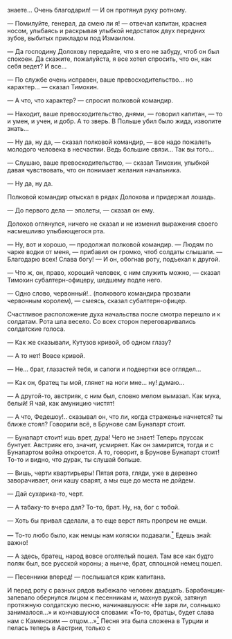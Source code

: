 знаете… Очень благодарил! — И он протянул руку ротному.

— Помилуйте, генерал, да смею ли я! — отвечал капитан, краснея носом, улыбаясь и раскрывая улыбкой недостаток двух передних зубов, выбитых прикладом под Измаилом.

— Да господину Долохову передайте, что я его не забуду, чтоб он был спокоен. Да скажите, пожалуйста, я все хотел спросить, что он, как себя ведет? И все…

— По службе очень исправен, ваше превосходительство… но карахтер… — сказал Тимохин.

— А что, что характер? — спросил полковой командир.

— Находит, ваше превосходительство, днями, — говорил капитан, — то и умен, и учен, и добр. А то зверь. В Польше убил было жида, изволите знать…

— Ну да, ну да, — сказал полковой командир, — все надо пожалеть молодого человека в несчастии. Ведь большие связи… Так вы того…

— Слушаю, ваше превосходительство, — сказал Тимохин, улыбкой давая чувствовать, что он понимает желания начальника.

— Ну да, ну да.

Полковой командир отыскал в рядах Долохова и придержал лошадь.

— До первого дела — эполеты, — сказал он ему.

Долохов оглянулся, ничего не сказал и не изменил выражения своего насмешливо улыбающегося рта.

— Ну, вот и хорошо, — продолжал полковой командир. — Людям по чарке водки от меня, — прибавил он громко, чтоб солдаты слышали. — Благодарю всех! Слава богу! — И он, обогнав роту, подъехал к другой.

— Что ж, он, право, хороший человек, с ним служить можно, — сказал Тимохин субалтерн-офицеру, шедшему подле него.

— Одно слово, червонный!.. (полкового командира прозвали червонным королем), — смеясь, сказал субалтерн-офицер.

Счастливое расположение духа начальства после смотра перешло и к солдатам. Рота шла весело. Со всех сторон переговаривались солдатские голоса.

— Как же сказывали, Кутузов кривой, об одном глазу?

— А то нет! Вовсе кривой.

— Не… брат, глазастей тебя, и сапоги и подвертки все оглядел…

— Как он, братец ты мой, глянет на ноги мне… ну! думаю…

— А другой-то, австрияк, с ним был, словно мелом вымазал. Как мука, белый! Я чай, как амуницию чистят!

— А что, Федешоу!.. сказывал он, что ли, когда страженье начнется? ты ближе стоял? Говорили всё, в Брунове сам Бунапарт стоит.

— Бунапарт стоит! ишь врет, дура! Чего не знает! Теперь пруссак бунтует. Австрияк его, значит, усмиряет. Как он замирится, тогда и с Бунапартом война откроется. А то, говорит, в Брунове Бунапарт стоит! То-то и видно, что дурак, ты слушай больше.

— Вишь, черти квартирьеры! Пятая рота, гляди, уже в деревню заворачивает, они кашу сварят, а мы еще до места не дойдем.

— Дай сухарика-то, черт.

— А табаку-то вчера дал? То-то, брат. Ну, на, бог с тобой.

— Хоть бы привал сделали, а то еще верст пять пропрем не емши.

— То-то любо было, как немцы нам коляски подавали.[<sup>\*</sup>](#c_83) Едешь знай: важно!

— А здесь, братец, народ вовсе оголтелый пошел. Там все как будто поляк был, все русской короны; а нынче, брат, сплошной немец пошел.

— Песенники вперед! — послышался крик капитана.

И перед роту с разных рядов выбежало человек двадцать. Барабанщик-запевало обернулся лицом к песенникам и, махнув рукой, затянул протяжную солдатскую песню, начинавшуюся: «Не заря ли, солнышко занималося…» и кончавшуюся словами: «То-то, братцы, будет слава нам с Каменским — отцом…»[<sup>\*</sup>](#c_84) Песня эта была сложена в Турции и пелась теперь в Австрии, только с

